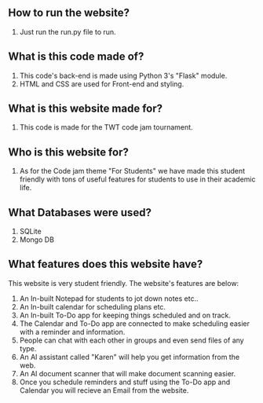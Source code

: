 How to run the website?
------------------------------------
1. Just run the run.py file to run.

What is this code made of?
---------------------------------------
1. This code's back-end is made using Python 3's "Flask" module.
2. HTML and CSS are used for Front-end and styling.

What is this website made for?
-----------------------------------------
1. This code is made for the TWT code jam tournament. 

Who is this website for?
-----------------------------------------
1. As for the Code jam theme "For Students" we have made this student friendly with tons of useful features for students to use in their academic life.

What Databases were used?
--------------------------------------------
1. SQLite
2. Mongo DB

What features does this website have?
-----------------------------------------
This website is very student friendly.
The website's features are below:
1. An In-built Notepad for students to jot down notes etc..
2. An In-built calendar for scheduling plans etc.
3. An In-built To-Do app for keeping things scheduled and on track.
4. The Calendar and To-Do app are connected to make scheduling easier with a reminder and information.
5. People can chat with each other in groups and even send files of any type.
6. An AI assistant called "Karen" will help you get information from the web.
7. An AI document scanner that will make document scanning easier.
8. Once you schedule reminders and stuff using the To-Do app and Calendar you will recieve an Email from the website.
